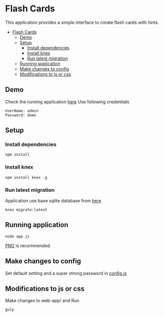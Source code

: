 # Flash Cards

This application provides a simple interface to create flash cards with hints.
<!-- TOC -->

- [Flash Cards](#flash-cards)
    - [Demo](#demo)
    - [Setup](#setup)
        - [Install dependencies](#install-dependencies)
        - [Install knex](#install-knex)
        - [Run latest migration](#run-latest-migration)
    - [Running application](#running-application)
    - [Make changes to config](#make-changes-to-config)
    - [Modifications to js or css](#modifications-to-js-or-css)

<!-- /TOC -->

## Demo
Check the running application [here](http://demo.ashwanik.in)
Use following credentials
```
UserName: admin
Password: demo
```
## Setup

### Install dependencies

```
npm install

```

### Install knex

```
npm install knex -g
```

### Run latest migration

Application use base sqlite database from [here](https://github.com/jwasham/computer-science-flash-cards/blob/master/cards-jwasham-extreme.db)

```
knex migrate:latest
```

## Running application
```
node app.js
```

[PM2](https://github.com/Unitech/pm2) is recommended.

## Make changes to config

Set default setting and a super strong password in  [config.js](/config.js)

## Modifications to js or css

Make changes to web-app/ and Run

```
gulp
```
 